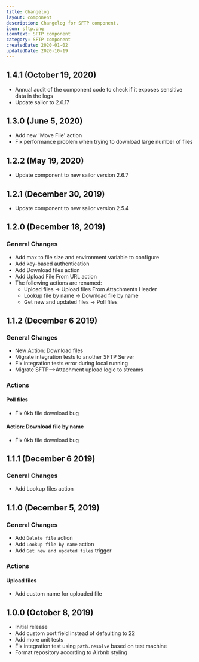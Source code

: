 ```yaml
---
title: Changelog
layout: component
description: Changelog for SFTP component.
icon: sftp.png
icontext: SFTP component
category: SFTP component
createdDate: 2020-01-02
updatedDate: 2020-10-19
---
```


## 1.4.1 (October 19, 2020)

* Annual audit of the component code to check if it exposes sensitive data in the logs
* Update sailor to 2.6.17

## 1.3.0 (June 5, 2020)

* Add new 'Move File' action
* Fix performance problem when trying to download large number of files

## 1.2.2 (May 19, 2020)

* Update component to new sailor version 2.6.7

## 1.2.1 (December 30, 2019)

* Update component to new sailor version 2.5.4

## 1.2.0 (December 18, 2019)

### General Changes

* Add max to file size and environment variable to configure
* Add key-based authentication
* Add Download files action
* Add Upload File From URL action    
* The following actions are renamed:
  - Upload files -> Upload files From Attachments Header
  - Lookup file by name -> Download file by name
  - Get new and updated files -> Poll files

## 1.1.2 (December 6 2019)

### General Changes

* New Action: Download files
* Migrate integration tests to another SFTP Server
* Fix integration tests error during local running
* Migrate SFTP-->Attachment upload logic to streams

### Actions

#### Poll files

* Fix 0kb file download bug

#### Action: Download file by name

* Fix 0kb file download bug  

## 1.1.1 (December 6 2019)

### General Changes

* Add Lookup files action

## 1.1.0 (December 5, 2019)

### General Changes

* Add `Delete file` action
* Add `Lookup file by name` action
* Add `Get new and updated files` trigger

### Actions

#### Upload files

* Add custom name for uploaded file

## 1.0.0 (October 8, 2019)

* Initial release
* Add custom port field instead of defaulting to 22
* Add more unit tests
* Fix integration test using `path.resolve` based on test machine
* Format repository according to Airbnb styling
